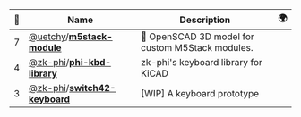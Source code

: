 |:star2: | Name | Description | 🌍|
|---|---|---|---|
|7|[@uetchy](https://github.com/uetchy)/[**m5stack-module**](https://github.com/uetchy/m5stack-module)|🔩 OpenSCAD 3D model for custom M5Stack modules.||
|4|[@zk-phi](https://github.com/zk-phi)/[**phi-kbd-library**](https://github.com/zk-phi/phi-kbd-library)|zk-phi's keyboard library for KiCAD||
|3|[@zk-phi](https://github.com/zk-phi)/[**switch42-keyboard**](https://github.com/zk-phi/switch42-keyboard)|[WIP] A keyboard prototype||

